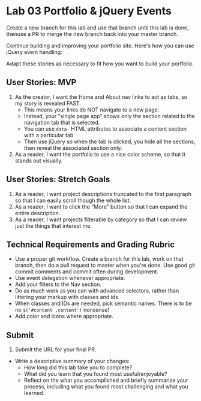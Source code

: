 # Lab 03 Portfolio &amp; jQuery Events
Create a new branch for this lab and use that branch until this lab is done, thenuse a PR to merge the new branch back into your master branch.

Continue building and improving your portfolio site. Here's how you can use jQuery event handling:

Adapt these stories as necessary to fit how you want to build your portfolio.

## User Stories: MVP
1. As the creator, I want the Home and About nav links to act as tabs, so my story is revealed FAST.
   - This means your links do NOT navigate to a new page.
   - Instead, your "single page app" shows only the section related to the navigation tab that is selected.
   - You can use `data-` HTML attributes to associate a content section with a particular tab
   - Then use jQuery so when the tab is clicked, you hide all the sections, then reveal the associated section only.
1. As a reader, I want the portfolio to use a nice color scheme, so that it stands out visually.

## User Stories: Stretch Goals
1. As a reader, I want project descriptions truncated to the first paragraph so that I can easily scroll though the whole list.
1. As a reader, I want to click the "More" button so that I can expand the entire description.
1. As a reader, I want projects filterable by category so that I can review just the things that interest me.

## Technical Requirements and Grading Rubric
- Use a proper git workflow. Create a branch for this lab, work on that branch, then do a pull request to master when you're done. Use good git commit comments and commit often during development.
- Use event delegation whenever appropriate.
- Add your filters to the Nav section.
- Do as much work as you can with advanced selectors, rather than littering your markup with classes and ids.
- When classes and IDs are needed, pick semantic names. There is to be no `$('#content .content')` nonsense!
- Add color and icons where appropriate.

## Submit
1. Submit the URL for your final PR.
- Write a descriptive summary of your changes:
   - How long did this lab take you to complete?
   - What did you learn that you found most useful/enjoyable?
   - Reflect on the what you accomplished and briefly summarize your process, including what you found most challenging and what you learned.
